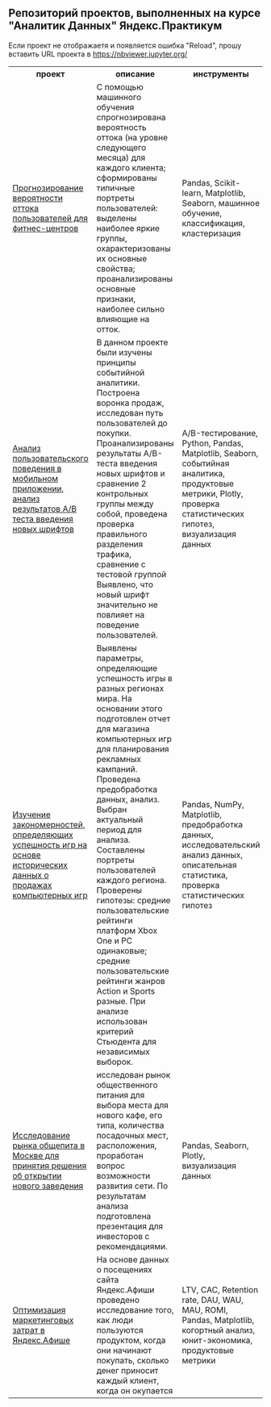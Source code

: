 <h2>Репозиторий проектов, выполненных на курсе "Аналитик Данных" Яндекс.Практикум</h2>

Если проект не отображаетя и появляется ошибка "Reload", прошу вставить URL проекта в https://nbviewer.jupyter.org/

<table style="width:100%">
  <tr>
    <th> проект</th>
    <th>описание</th> 
    <th>инструменты</th>
  </tr>
  <tr>
    <td><a href="https://github.com/IrinaCherkova/Projects/tree/main/Fitness_Center_churn_prediction">Прогнозирование вероятности оттока пользователей для фитнес-центров</a></td>
    <td>С помощью машинного обучения спрогнозирована вероятность
оттока (на уровне следующего месяца) для каждого клиента; сформированы типичные
портреты пользователей: выделены наиболее яркие группы, охарактеризованы их
основные свойства; проанализированы основные признаки, наиболее сильно влияющие
на отток.</td>
    <td>Pandas, Scikit-learn, Matplotlib, Seaborn, машинное обучение, классификация, кластеризация</td>
  </tr>
  <tr>
    <td><a href="https://github.com/IrinaCherkova/Projects/tree/main/Mobile_application_AAB_test">Анализ пользовательского поведения в мобильном приложении, анализ результатов А/В теста введения новых шрифтов</a> </td>
    <td>
В данном проекте были изучены принципы событийной аналитики. Построена
воронка продаж, исследован путь пользователей до покупки. Проанализированы
результаты A/B-теста введения новых шрифтов и сравнение 2 контрольных группы между
собой, проведена проверка правильного разделения трафика, сравнение с тестовой группой
Выявлено, что новый шрифт значительно не повлияет на поведение пользователей.</td>
    <td>A/B-тестирование, Python, Pandas, Matplotlib, Seaborn, событийная аналитика, продуктовые метрики, Plotly, проверка статистических гипотез, визуализация данных</td>
  <tr>
    <td><a href="https://github.com/IrinaCherkova/Projects/tree/main/Games_rates">Изучение закономерностей, определяющих успешность игр на основе исторических данных о продажах компьютерных игр</a></td>
    <td>Выявлены параметры, определяющие успешность игры в разных регионах мира. На
основании этого подготовлен отчет для магазина компьютерных игр для планирования
рекламных кампаний. Проведена предобработка данных, анализ. Выбран актуальный
период для анализа. Составлены портреты пользователей каждого региона. Проверены
гипотезы: средние пользовательские рейтинги платформ Xbox One и PC одинаковые;
средние пользовательские рейтинги жанров Action и Sports разные. При анализе использован критерий Стьюдента для независимых выборок.</td>
    <td>Pandas, NumPy, Matplotlib, предобработка данных, исследовательский анализ данных, описательная статистика, проверка статистических гипотез</td>
  </tr>
    <tr>
    <td><a href="https://github.com/IrinaCherkova/Projects/tree/main/Public_Catering">Исследование рынка общепита в Москве для принятия решения об открытии нового заведения</a></td>
    <td>исследован рынок общественного питания для выбора места для нового кафе, его типа, количества посадочных мест, расположения, проработан вопрос возможности развития сети. По результатам анализа подготовлена
презентация для инвесторов с рекомендациями.  </td>
    <td>Pandas, Seaborn, Plotly, визуализация данных</td>
  </tr>
    <tr>
    <td><a href="https://github.com/IrinaCherkova/Projects/tree/main/Website_attendance">Оптимизация маркетинговых затрат в Яндекс.Афише</a> </td>
    <td>На основе данных о посещениях сайта Яндекс.Афиши проведено исследование того, как люди пользуются продуктом, когда они начинают покупать, сколько денег приносит каждый клиент, когда он окупается</td>
    <td>LTV, CAC, Retention rate, DAU, WAU, MAU, ROMI, Pandas, Matplotlib, когортный анализ, юнит-экономика, продуктовые метрики</td>
  </tr>
</table>

</body>
</html>
